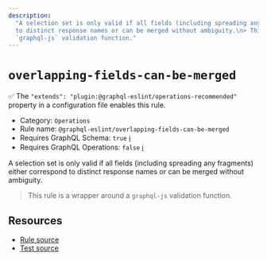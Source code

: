 ```yaml
---
description:
  "A selection set is only valid if all fields (including spreading any fragments) either correspond
  to distinct response names or can be merged without ambiguity.\n> This rule is a wrapper around a
  `graphql-js` validation function."
---
```


# `overlapping-fields-can-be-merged`

✅ The `"extends": "plugin:@graphql-eslint/operations-recommended"` property in a configuration file
enables this rule.

- Category: `Operations`
- Rule name: `@graphql-eslint/overlapping-fields-can-be-merged`
- Requires GraphQL Schema: `true`
  [ℹ️](/docs/getting-started#extended-linting-rules-with-graphql-schema)
- Requires GraphQL Operations: `false`
  [ℹ️](/docs/getting-started#extended-linting-rules-with-siblings-operations)

A selection set is only valid if all fields (including spreading any fragments) either correspond to
distinct response names or can be merged without ambiguity.

> This rule is a wrapper around a `graphql-js` validation function.

## Resources

- [Rule source](https://github.com/graphql/graphql-js/blob/main/src/validation/rules/OverlappingFieldsCanBeMergedRule.ts)
- [Test source](https://github.com/graphql/graphql-js/tree/main/src/validation/__tests__/OverlappingFieldsCanBeMergedRule-test.ts)

